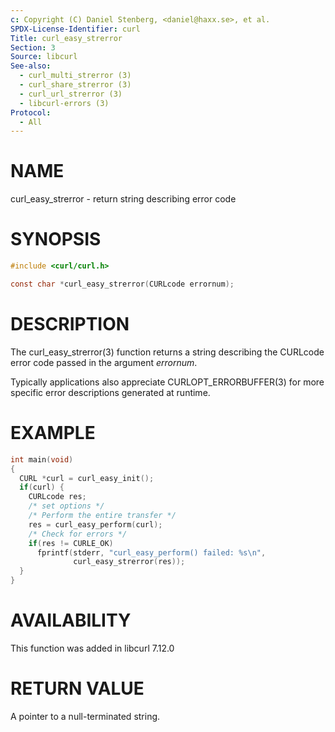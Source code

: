 ```yaml
---
c: Copyright (C) Daniel Stenberg, <daniel@haxx.se>, et al.
SPDX-License-Identifier: curl
Title: curl_easy_strerror
Section: 3
Source: libcurl
See-also:
  - curl_multi_strerror (3)
  - curl_share_strerror (3)
  - curl_url_strerror (3)
  - libcurl-errors (3)
Protocol:
  - All
---
```


# NAME

curl_easy_strerror - return string describing error code

# SYNOPSIS

~~~c
#include <curl/curl.h>

const char *curl_easy_strerror(CURLcode errornum);
~~~

# DESCRIPTION

The curl_easy_strerror(3) function returns a string describing the
CURLcode error code passed in the argument *errornum*.

Typically applications also appreciate CURLOPT_ERRORBUFFER(3) for more
specific error descriptions generated at runtime.

# EXAMPLE

~~~c
int main(void)
{
  CURL *curl = curl_easy_init();
  if(curl) {
    CURLcode res;
    /* set options */
    /* Perform the entire transfer */
    res = curl_easy_perform(curl);
    /* Check for errors */
    if(res != CURLE_OK)
      fprintf(stderr, "curl_easy_perform() failed: %s\n",
              curl_easy_strerror(res));
  }
}
~~~

# AVAILABILITY

This function was added in libcurl 7.12.0

# RETURN VALUE

A pointer to a null-terminated string.
